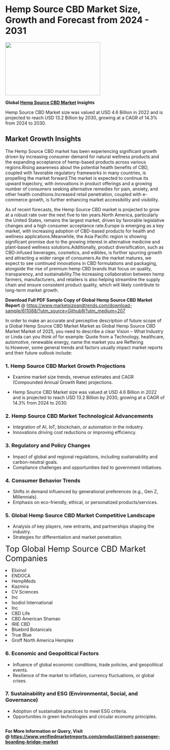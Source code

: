 <H1>Hemp Source CBD Market Size, Growth and Forecast from 2024 - 2031</H1><img class="aligncenter size-medium wp-image-584254" src="https://thirdeyenews.in/wp-content/uploads/2024/09/Global-Market-Research-300x168.jpeg" alt="" width="300" height="168" /><p><strong>Global&nbsp;<a href="https://www.marketsizeandtrends.com/download-sample/611088/?utm_source=Github8j?utm_medium=207">Hemp Source CBD Market</a> Insights</strong></p><p>Hemp Source CBD Market size was valued at USD 4.6 Billion in 2022 and is projected to reach USD 13.2 Billion by 2030, growing at a CAGR of 14.3% from 2024 to 2030.</p><p><h2>Market Growth Insights</h2> <p>The Hemp Source CBD market has been experiencing significant growth driven by increasing consumer demand for natural wellness products and the expanding acceptance of hemp-based products across various regions.Rising awareness about the potential health benefits of CBD, coupled with favorable regulatory frameworks in many countries, is propelling the market forward.The market is expected to continue its upward trajectory, with innovations in product offerings and a growing number of consumers seeking alternative remedies for pain, anxiety, and other health conditions.Increased retail penetration, coupled with e-commerce growth, is further enhancing market accessibility and visibility.</p> <p>As of recent forecasts, the Hemp Source CBD market is projected to grow at a robust rate over the next five to ten years.North America, particularly the United States, remains the largest market, driven by favorable legislative changes and a high consumer acceptance rate.Europe is emerging as a key market, with increasing adoption of CBD-based products for health and wellness applications.Meanwhile, the Asia Pacific region is showing significant promise due to the growing interest in alternative medicine and plant-based wellness solutions.Additionally, product diversification, such as CBD-infused beverages, cosmetics, and edibles, is further spurring growth and attracting a wider range of consumers.As the market matures, we expect to see continued innovations in CBD formulations and packaging, alongside the rise of premium hemp CBD brands that focus on quality, transparency, and sustainability.The increasing collaboration between hemp farmers, manufacturers, and retailers is also helping streamline the supply chain and ensure consistent product quality, which will likely contribute to long-term market growth.<p><span class=""><strong>Download Full PDF Sample Copy of Global Hemp Source CBD Market Report</strong> @ <a href="https://www.marketsizeandtrends.com/download-sample/611088/?utm_source=Github8j?utm_medium=207" target="_blank">https://www.marketsizeandtrends.com/download-sample/611088/?utm_source=Github8j?utm_medium=207</a></span></p><p>In order to make an accurate and perceptive description of future scope of a Global&nbsp;Hemp Source CBD Market Market as Global&nbsp;Hemp Source CBD Market Market of 2025, you need to describe a clear Vision &ndash; What Industry or Linda can you think of for example: Quote from a Technology, healthcare, automotive, renewable energy, name the market you are Reffering to.However, some general trends and factors usually impact market reports and their future outlook include:</p><h3>1.&nbsp;<strong>Hemp Source CBD Market Growth Projections</strong></h3><ul><li>Examine market size trends, revenue estimates and CAGR (Compounded Annual Growth Rate) projections.</li><li><p>Hemp Source CBD Market size was valued at USD 4.6 Billion in 2022 and is projected to reach USD 13.2 Billion by 2030, growing at a CAGR of 14.3% from 2024 to 2030.</p></li></ul><h3>2.&nbsp;<strong>Hemp Source CBD Market Technological Advancements</strong></h3><ul><li>Integration of AI, IoT, blockchain, or automation in the industry.</li><li>Innovations driving cost reductions or improving efficiency.</li></ul><h3>3.&nbsp;<strong>Regulatory and Policy Changes</strong></h3><ul><li>Impact of global and regional regulations, including sustainability and carbon-neutral goals.</li><li>Compliance challenges and opportunities tied to government initiatives.</li></ul><h3>4.&nbsp;<strong>Consumer Behavior Trends</strong></h3><ul><li>Shifts in demand influenced by generational preferences (e.g., Gen Z, Millennials).</li><li>Emphasis on eco-friendly, ethical, or personalized products/services.</li></ul><h3>5.&nbsp;<strong>Global Hemp Source CBD Market Competitive Landscape</strong></h3><ul><li>Analysis of key players, new entrants, and partnerships shaping the industry.</li><li>Strategies for differentiation and market penetration.</li></ul><p data-pm-slice="1 1 []"><span style="color: inherit; font-family: inherit; font-size: 25px;">Top Global Hemp Source CBD Market Companies</span></p><div class="" data-test-id=""><p><li>Elixinol</li><li> ENDOCA</li><li> HempMeds</li><li> Kazmira</li><li> CV Sciences</li><li> Inc</li><li> Isodiol International</li><li> Inc</li><li> CBD Life</li><li> CBD American Shaman</li><li> IRIE CBD</li><li> Bluebird Botanicals</li><li> True Blue</li><li> Groff North America Hemplex</li></p></div><h3>6.&nbsp;<strong>Economic and Geopolitical Factors</strong></h3><ul><li>Influence of global economic conditions, trade policies, and geopolitical events.</li><li>Resilience of the market to inflation, currency fluctuations, or global crises.</li></ul><h3>7.&nbsp;<strong>Sustainability and ESG (Environmental, Social, and Governance)</strong></h3><ul><li>Adoption of sustainable practices to meet ESG criteria.</li><li>Opportunities in green technologies and circular economy principles.</li></ul><h2><strong style="font-size: 14px;">For More Information or Query, Visit @&nbsp;</strong><a style="background-color: #ffffff; font-size: 14px;" href="https://www.marketsizeandtrends.com/report/hemp-source-cbd-market/" target="_blank">https://www.verifiedmarketreports.com/product/airport-passenger-boarding-bridge-market</a></h2>